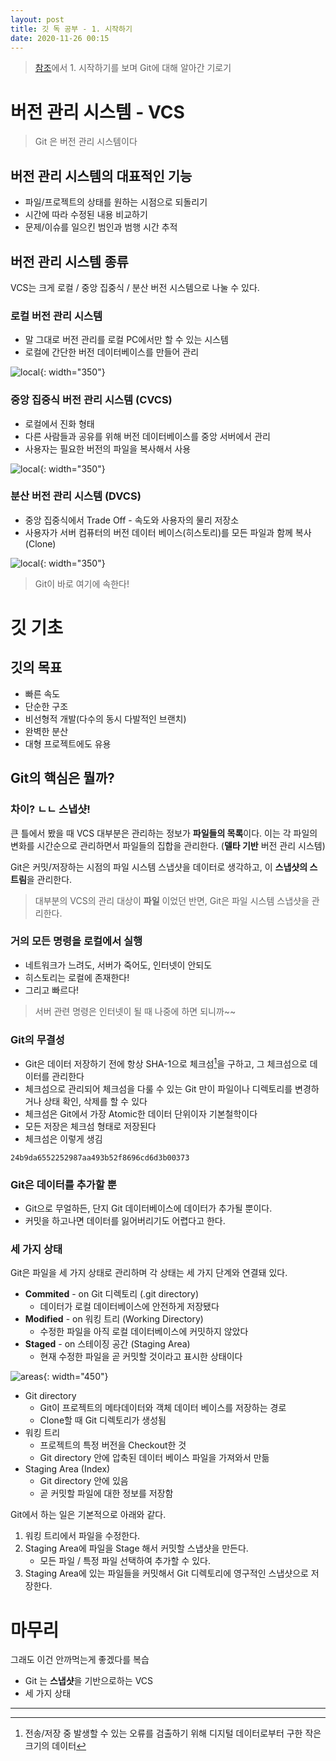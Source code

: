 ```yaml
---
layout: post
title: 깃 독 공부 - 1. 시작하기
date: 2020-11-26 00:15
---
```


>[참조](https://git-scm.com/book/ko/v2)에서 1. 시작하기를 보며 Git에 대해 알아간 기로기

# **버전 관리 시스템 - VCS**

>Git 은 버전 관리 시스템이다

## **버전 관리 시스템의 대표적인 기능**

- 파일/프로젝트의 상태를 원하는 시점으로 되돌리기
- 시간에 따라 수정된 내용 비교하기
- 문제/이슈를 일으킨 범인과 범행 시간 추적

## **버전 관리 시스템 종류**

VCS는 크게 로컬 / 중앙 집중식 / 분산 버전 시스템으로 나눌 수 있다.

### **로컬 버전 관리 시스템**

- 말 그대로 버전 관리를 로컬 PC에서만 할 수 있는 시스템
- 로컬에 간단한 버전 데이터베이스를 만들어 관리

![local](/assets/img/git-doc/local.png){: width="350"}

### **중앙 집중식 버전 관리 시스템** (CVCS)

- 로컬에서 진화 형태
- 다른 사람들과 공유를 위해 버전 데이터베이스를 중앙 서버에서 관리
- 사용자는 필요한 버전의 파일을 복사해서 사용

![local](/assets/img/git-doc/centralized.png){: width="350"}

### **분산 버전 관리 시스템** (DVCS)

- 중앙 집중식에서 Trade Off - 속도와 사용자의 물리 저장소
- 사용자가 서버 컴퓨터의 버전 데이터 베이스(히스토리)를 모든 파일과 함께 복사(Clone)

![local](/assets/img/git-doc/distributed.png){: width="350"}

>Git이 바로 여기에 속한다!

# **깃 기초**

## **깃의 목표**
- 빠른 속도
- 단순한 구조
- 비선형적 개발(다수의 동시 다발적인 브랜치)
- 완벽한 분산
- 대형 프로젝트에도 유용

## **Git의 핵심은 뭘까?**

### **차이? ㄴㄴ 스냅샷!**

큰 틀에서 봤을 때 VCS 대부분은 관리하는 정보가 **파일들의 목록**이다. 이는 각 파일의 변화를 시간순으로 관리하면서 파일들의 집합을 관리한다. (**델타 기반** 버전 관리 시스템)

Git은 커밋/저장하는 시점의 파일 시스템 스냅샷을 데이터로 생각하고, 이 **스냅샷의 스트림**을 관리한다.

>대부분의 VCS의 관리 대상이 **파일** 이었던 반면, Git은 파일 시스템 스냅샷을 관리한다.

### **거의 모든 명령을 로컬에서 실행**

- 네트워크가 느려도, 서버가 죽어도, 인터넷이 안되도 
- 히스토리는 로컬에 존재한다!
- 그리고 빠르다!

>서버 관련 명령은 인터넷이 될 때 나중에 하면 되니까~~

### **Git의 무결성**

- Git은 데이터 저장하기 전에 항상 SHA-1으로 체크섬[^checksum]을 구하고, 그 체크섬으로 데이터를 관리한다
- 체크섬으로 관리되어 체크섬을 다룰 수 있는 Git 만이 파일이나 디렉토리를 변경하거나 상태 확인, 삭제를 할 수 있다
- 체크섬은 Git에서 가장 Atomic한 데이터 단위이자 기본철학이다
- 모든 저장은 체크섬 형태로 저장된다
- 체크섬은 이렇게 생김

```
24b9da6552252987aa493b52f8696cd6d3b00373
```

### **Git은 데이터를 추가할 뿐**

- Git으로 무얼하든, 단지 Git 데이터베이스에 데이터가 추가될 뿐이다.
- 커밋을 하고나면 데이터를 잃어버리기도 어렵다고 한다.

### **세 가지 상태**

Git은 파일을 세 가지 상태로 관리하며 각 상태는 세 가지 단계와 연결돼 있다.

- **Commited** - on Git 디렉토리 (.git directory)
    - 데이터가 로컬 데이터베이스에 안전하게 저장됐다
- **Modified** - on 워킹 트리 (Working Directory)
    - 수정한 파일을 아직 로컬 데이터베이스에 커밋하지 않았다
- **Staged** - on 스테이징 공간 (Staging Area)
    - 현재 수정한 파일을 곧 커밋할 것이라고 표시한 상태이다

![areas](/assets/img/git-doc/areas.png){: width="450"}

- Git directory
    - Git이 프로젝트의 메타데이터와 객체 데이터 베이스를 저장하는 경로
    - Clone할 때 Git 디렉토리가 생성됨
- 워킹 트리
    - 프로젝트의 특정 버전을 Checkout한 것
    - Git directory 안에 압축된 데이터 베이스 파일을 가져와서 만듦
- Staging Area (Index)
    - Git directory 안에 있음
    - 곧 커밋할 파일에 대한 정보를 저장함

Git에서 하는 일은 기본적으로 아래와 같다.
1. 워킹 트리에서 파일을 수정한다.
2. Staging Area에 파일을 Stage 해서 커밋할 스냅샷을 만든다.
    - 모든 파일 / 특정 파일 선택하여 추가할 수 있다.
3. Staging Area에 있는 파일들을 커밋해서 Git 디렉토리에 영구적인 스냅샷으로 저장한다.

# 마무리

그래도 이건 안까먹는게 좋겠다를 복습
- Git 는 **스냅샷**을 기반으로하는 VCS
- 세 가지 상태

---

[^checksum]: 전송/저장 중 발생할 수 있는 오류를 검출하기 위해 디지털 데이터로부터 구한 작은 크기의 데이터